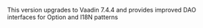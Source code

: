 This version upgrades to Vaadin 7.4.4 and provides improved DAO interfaces for Option and I18N patterns